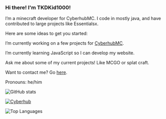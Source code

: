 ### Hi there! I'm TKDKid1000!

I’m a minecraft developer for CyberhubMC. 
I code in mostly java, and have contributed to large projects like Essentialsx.

Here are some ideas to get you started:

I’m currently working on a few projects for [CyberhubMC](http://cyberhub.net:10000).

I’m currently learning JavaScript so I can develop my website. 

Ask me about some of my current projects! Like MCGO or splat craft. 

Want to contact me? Go [here](https://tkdkid1000.github.io).

Pronouns: he/him

![GitHub stats](https://github-readme-stats.vercel.app/api?username=TKDKid1000)

[![Cyberhub](https://github-readme-stats.vercel.app/api/pin/?username=TKDKid1000&repo=CyberhubMC)](https://github.com/TKDKid1000/CyberhubMC)

![Top Languages](https://github-readme-stats.vercel.app/api/top-langs/?username=TKDKid1000&layout=compact)
